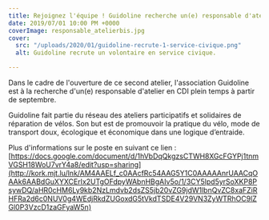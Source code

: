 ```yaml
---
title: Rejoignez l'équipe ! Guidoline recherche un(e) responsable d'atelier
date: 2019/07/01 10:00 PM +0000
coverImage: responsable_atelierbis.jpg
cover:
  src: "/uploads/2020/01/guidoline-recrute-1-service-civique.png"
  alt: Guidoline recrute un volontaire en service civique.

---
```

Dans le cadre de l'ouverture de ce second atelier, l'association Guidoline est à la recherche d'un(e) responsable d'atelier en CDI plein temps à partir de septembre.

Guidoline fait partie du réseau des ateliers participatifs et solidaires de réparation de vélos. Son but est de promouvoir la pratique du vélo, mode de transport doux, écologique et économique dans une logique d’entraide.

Plus d'informations sur le poste en suivant ce lien : [https://docs.google.com/document/d/1hVbDqQkgzsCTWH8XGcFGYPj1tnmVGSH18WoU7vrY4a8/edit?usp=sharing](http://kork.mjt.lu/lnk/AM4AAELf_c0AAcfRc54AAG5Y1C0AAAAAnrUAACqOAAk6AABdGuXYXCErIx2UTgOFdpyWAbnHBgAIv5o/1/3CY5lpd5yrSoXKP8PsywDQ/aHR0cHM6Ly9kb2NzLmdvb2dsZS5jb20vZG9jdW1lbnQvZC8xaFZiRHFRa2d6c0NUV0g4WEdjRkdZUGoxdG5tVkdTSDE4V29VN3ZyWTRhOC9lZGl0P3VzcD1zaGFyaW5n)